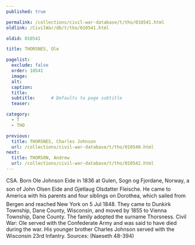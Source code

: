 ```yaml
---
published: true

permalink: /collections/civil-war-database/t/tho/010541.html
oldlink: /CivilWar/db/t/tho/010541.html

oldid: 010541

title: THORSNES, Ole

pagelist:
  exclude: false
  order: 10541
  image: 
  alt:
  caption:
  title:
  subtitle:      # Defaults to page subtitle
  teaser:

category: 
  - T 
  - THO

previous:
  title: THORSNES, Charles Johnson
  url: /collections/civil-war-database/t/tho/010540.html  
next:
  title: THORSON, Andrew
  url: /collections/civil-war-database/t/tho/010542.html   
---
```

CSA. Born &#147;Ole Johnson Eide&#148; in 1836 at Gulen, Sogn og Fjordane, Norway, a son of John Olsen Eide and Gjetlaug Olsdatter Fleische. He came to America with his parents and four siblings on &#147;Dorothea&#148;, which sailed from Bergen and reached New York on 5 Jul 1848. They came to Dunkirk Township, Dane County, Wisconsin, and moved by 1855 to Vienna Township, Dane County. The family adopted the surname Thorsness. Civil War: Ole served with the Confederate Army and was said to have died during the war. His younger brother Charles Johnson served with the Wisconsin 23rd Infantry. Sources: (Naeseth &#146;48-394)
